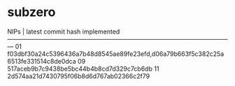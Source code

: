 # subzero

NIPs | latest commit hash implemented
—————————————————————————————————————
01     f03dbf30a24c5396436a7b48d8545ae89fe23efd,d06a79b663f5c382c25a6513fe331514c8de0dca
09     517aceb9b7c9438be5bc44b4b8cd7d329c7cb6db
11     2d574aa21d7430795f06b8d6d767ab02366c2f79

